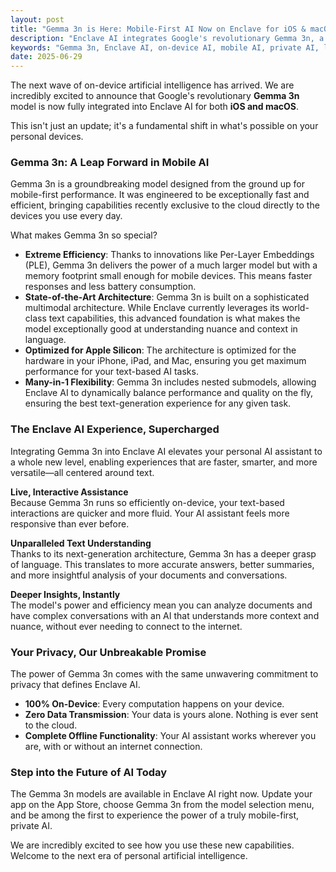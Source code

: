 ```yaml
---
layout: post
title: "Gemma 3n is Here: Mobile-First AI Now on Enclave for iOS & macOS"
description: "Enclave AI integrates Google's revolutionary Gemma 3n, a mobile-first model delivering powerful, private on-device AI for iOS and macOS by leveraging its state-of-the-art text capabilities."
keywords: "Gemma 3n, Enclave AI, on-device AI, mobile AI, private AI, local LLM, Google AI, text generation, efficient AI, iOS, macOS"
date: 2025-06-29
---
```


The next wave of on-device artificial intelligence has arrived. We are incredibly excited to announce that Google's revolutionary **Gemma 3n** model is now fully integrated into Enclave AI for both **iOS and macOS**.

This isn't just an update; it's a fundamental shift in what's possible on your personal devices.

### Gemma 3n: A Leap Forward in Mobile AI

Gemma 3n is a groundbreaking model designed from the ground up for mobile-first performance. It was engineered to be exceptionally fast and efficient, bringing capabilities recently exclusive to the cloud directly to the devices you use every day.

What makes Gemma 3n so special?

- **Extreme Efficiency**: Thanks to innovations like Per-Layer Embeddings (PLE), Gemma 3n delivers the power of a much larger model but with a memory footprint small enough for mobile devices. This means faster responses and less battery consumption.
- **State-of-the-Art Architecture**: Gemma 3n is built on a sophisticated multimodal architecture. While Enclave currently leverages its world-class text capabilities, this advanced foundation is what makes the model exceptionally good at understanding nuance and context in language.
- **Optimized for Apple Silicon**: The architecture is optimized for the hardware in your iPhone, iPad, and Mac, ensuring you get maximum performance for your text-based AI tasks.
- **Many-in-1 Flexibility**: Gemma 3n includes nested submodels, allowing Enclave AI to dynamically balance performance and quality on the fly, ensuring the best text-generation experience for any given task.

### The Enclave AI Experience, Supercharged

Integrating Gemma 3n into Enclave AI elevates your personal AI assistant to a whole new level, enabling experiences that are faster, smarter, and more versatile—all centered around text.

**Live, Interactive Assistance**  
Because Gemma 3n runs so efficiently on-device, your text-based interactions are quicker and more fluid. Your AI assistant feels more responsive than ever before.

**Unparalleled Text Understanding**  
Thanks to its next-generation architecture, Gemma 3n has a deeper grasp of language. This translates to more accurate answers, better summaries, and more insightful analysis of your documents and conversations.

**Deeper Insights, Instantly**  
The model's power and efficiency mean you can analyze documents and have complex conversations with an AI that understands more context and nuance, without ever needing to connect to the internet.

### Your Privacy, Our Unbreakable Promise

The power of Gemma 3n comes with the same unwavering commitment to privacy that defines Enclave AI.

- **100% On-Device**: Every computation happens on your device.
- **Zero Data Transmission**: Your data is yours alone. Nothing is ever sent to the cloud.
- **Complete Offline Functionality**: Your AI assistant works wherever you are, with or without an internet connection.

### Step into the Future of AI Today

The Gemma 3n models are available in Enclave AI right now. Update your app on the App Store, choose Gemma 3n from the model selection menu, and be among the first to experience the power of a truly mobile-first, private AI.

We are incredibly excited to see how you use these new capabilities. Welcome to the next era of personal artificial intelligence. 